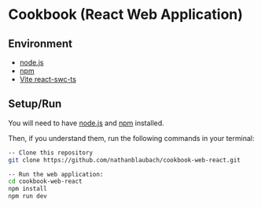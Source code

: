 # Cookbook (React Web Application)

## Environment

- [node.js](https://nodejs.org)
- [npm](https://www.npmjs.com)
- [Vite react-swc-ts](https://vitejs.dev/)

## Setup/Run

You will need to have [node.js](https://nodejs.org) and [npm](https://www.npmjs.com) installed.

Then, if you understand them, run the following commands in your terminal:

```bash
-- Clone this repository
git clone https://github.com/nathanblaubach/cookbook-web-react.git

-- Run the web application:
cd cookbook-web-react
npm install
npm run dev
```
